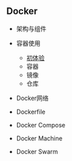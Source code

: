 ## Docker
- 架构与组件

- 容器使用
    - [初体验](./run.md)
    - 容器
    - 镜像
    - 仓库

- Docker网络

- Dockerfile
- Docker Compose

- Docker Machine
- Docker Swarm